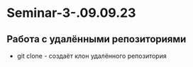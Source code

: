 ﻿# Seminar-3-.09.09.23
## Работа с удалёнными репозиториями
* git clone - создаёт клон удалённого репозитория